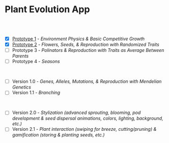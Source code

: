 # Plant Evolution App

<br>
<br>

- [X] [Prototype 1](https://github.com/matthewmain/plant_evolution_app/tree/master/prototype_1) - _Environment Physics & Basic Competitive Growth_  
- [X] [Prototype 2](https://github.com/matthewmain/plant_evolution_app/tree/master/prototype_2) - _Flowers, Seeds, & Reproduction with Randomized Traits_  
- [ ] Prototype 3 - _Polinators & Reproduction with Traits as Average Between Parents_  
- [ ] Prototype 4 - _Seasons_

<br>

- [ ] Version 1.0 - _Genes, Alleles, Mutations, & Reproduction with Mendelian Genetics_  
- [ ] Version 1.1 - _Branching_

<br>

- [ ] Version 2.0 - _Stylization (advanced sprouting, blooming, pod development & seed dispersal animations, colors, lighting, background, etc.)_ 
- [ ] Version 2.1 - _Plant interaction (swiping for breeze, cutting/pruning) & gamification (storing & planting seeds, etc.)_

<br>
<br>
<br>
